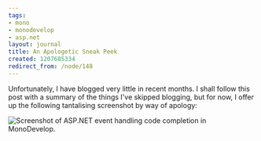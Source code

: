 ```yaml
---
tags:
- mono
- monodevelop
- asp.net
layout: journal
title: An Apologetic Sneak Peek
created: 1207685334
redirect_from: /node/148
---
```

Unfortunately, I have blogged very little in recent months. I shall follow this post with a summary of the things I've skipped blogging, but for now, I offer up the following tantalising screenshot by way of apology:

<img src="http://mjhutchinson.com/files/images/MonoScreenshots/AspNetCCPeek.png" alt="Screenshot of ASP.NET event handling code completion in MonoDevelop." style="max-width:90%" />
